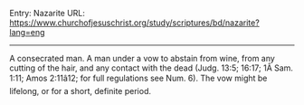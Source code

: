 Entry: Nazarite
URL: https://www.churchofjesuschrist.org/study/scriptures/bd/nazarite?lang=eng

---

A consecrated man. A man under a vow to abstain from wine, from any cutting of the hair, and any contact with the dead (Judg. 13:5; 16:17; 1Â Sam. 1:11; Amos 2:11â12; for full regulations see Num. 6). The vow might be lifelong, or for a short, definite period.
